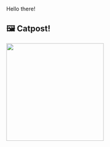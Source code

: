 Hello there!



## 🖼️ Catpost!

<sub>
    <img src="https://cdn2.thecatapi.com/images/HqirjA4d1.jpg" height="256">
</sub>

